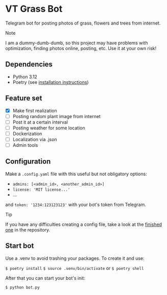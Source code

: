 # VT Grass Bot

Telegram bot for posting photos of grass, flowers and trees from internet.

> [!NOTE]
> I am a dummy-dumb-dumb, so this project may have problems with optimization, finding photos online, posting, etc. Use it at your own risk!

## Dependencies

- Python 3.12
- Poetry (see [installation instructions](https://python-poetry.org/docs/#installation))

## Feature set

- [x] Make first realization
- [ ] Posting random plant image from internet
- [ ] Post it at a certain interval
- [ ] Posting weather for some location
- [ ] Dockerization
- [ ] Localization via .json
- [ ] Admin tools

## Configuration

Make a `.config.yaml` file with this useful but not obligatory options:
- ```admins: [<admin_id>, <another_admin_id>]```
- ```license: 'MIT license...'```
- ...

and `token: '1234:123123123'` with your bot's token from Telegram.

> [!TIP]
> If you have any difficulties creating a config file, take a look at the [finished one](./config.yaml) in the repository.

## Start bot

Use a .venv to avoid trashing your packages. To create it and use:

```$ poetry install```
```$ source .venv/bin/activate``` or ```$ poetry shell```

After that you can start your bot's init:

```$ python bot.py```
